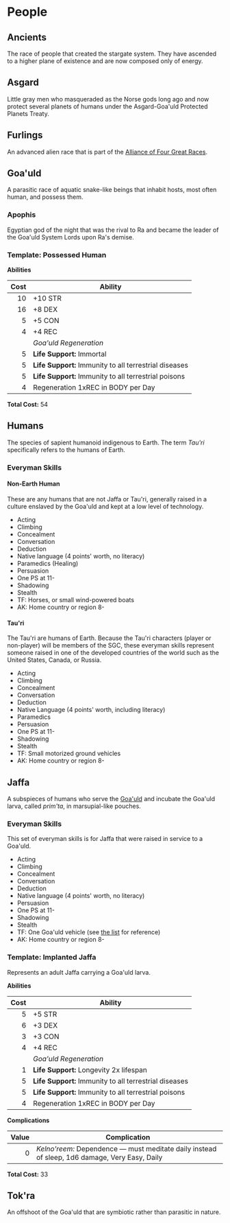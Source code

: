# People

## Ancients

The race of people that created the stargate system. They have ascended to a higher plane of existence and are now composed only of energy.

## Asgard

Little gray men who masqueraded as the Norse gods long ago and now protect several planets of humans under the Asgard-Goa'uld Protected Planets Treaty.

## Furlings

An advanced alien race that is part of the [Alliance of Four Great Races](http://stargate.wikia.com/wiki/Alliance_of_Four_Great_Races).

## Goa'uld

A parasitic race of aquatic snake-like beings that inhabit hosts, most often human, and possess them.

### Apophis

Egyptian god of the night that was the rival to Ra and became the leader of the Goa'uld System Lords upon Ra's demise.

### Template: Possessed Human

**Abilities**

Cost | Ability
----:|--------
10 | +10 STR
16 | +8 DEX
5  | +5 CON
4  | +4 REC
&nbsp; | _Goa'uld Regeneration_
5  | **Life Support:** Immortal
5  | **Life Support:** Immunity to all terrestrial diseases
5  | **Life Support:** Immunity to all terrestrial poisons
4  | Regeneration 1xREC in BODY per Day

**Total Cost:** 54

## Humans

The species of sapient humanoid indigenous to Earth. The term _Tau'ri_ specifically refers to the humans of Earth.

### Everyman Skills

#### Non-Earth Human

These are any humans that are not Jaffa or Tau'ri, generally raised in a culture enslaved by the Goa'uld and kept at a low level of technology.

* Acting
* Climbing
* Concealment
* Conversation
* Deduction
* Native language (4 points' worth, no literacy)
* Paramedics (Healing)
* Persuasion
* One PS at 11-
* Shadowing
* Stealth
* TF: Horses, or small wind-powered boats
* AK: Home country or region 8-

#### Tau'ri

The Tau'ri are humans of Earth. Because the Tau'ri characters (player or non-player) will be members of the SGC, these everyman skills represent someone raised in one of the developed countries of the world such as the United States, Canada, or Russia.

* Acting
* Climbing
* Concealment
* Conversation
* Deduction
* Native Language (4 points' worth, including literacy)
* Paramedics
* Persuasion
* One PS at 11-
* Shadowing
* Stealth
* TF: Small motorized ground vehicles
* AK: Home country or region 8-

## Jaffa

A subspieces of humans who serve the [Goa'uld](#goauld) and incubate the Goa'uld larva, called _prim'ta_, in marsupial-like pouches.

### Everyman Skills

This set of everyman skills is for Jaffa that were raised in service to a Goa'uld.

* Acting
* Climbing
* Concealment
* Conversation
* Deduction
* Native language (4 points' worth, no literacy)
* Persuasion
* One PS at 11-
* Shadowing
* Stealth
* TF: One Goa'uld vehicle (see [the list](alien-technology.md#starships) for reference)
* AK: Home country or region 8-

### Template: Implanted Jaffa

Represents an adult Jaffa carrying a Goa'uld larva.

**Abilities**

Cost | Ability
----:|--------
5 | +5 STR
6 | +3 DEX
3 | +3 CON
4 | +4 REC
&nbsp; | _Goa'uld Regeneration_
1 | **Life Support:** Longevity 2x lifespan
5 | **Life Support:** Immunity to all terrestrial diseases
5 | **Life Support:** Immunity to all terrestrial poisons
4 | Regeneration 1xREC in BODY per Day

**Complications**

Value | Complication
-----:|-------------
0 | _Kelno'reem:_ Dependence &mdash; must meditate daily instead of sleep, 1d6 damage, Very Easy, Daily

**Total Cost:** 33

## Tok'ra

An offshoot of the Goa'uld that are symbiotic rather than parasitic in nature.
